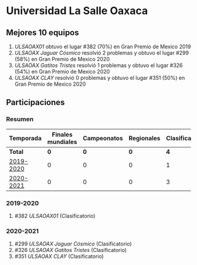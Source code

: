 ---
---

# Universidad La Salle Oaxaca

## Mejores 10 equipos

1. _ULSAOAX01_ obtuvo el lugar #382 (70%) en Gran Premio de Mexico 2019
1. _ULSAOAX Jaguar Cósmico_ resolvió 2 problemas y obtuvo el lugar #299 (58%) en Gran Premio de Mexico 2020
1. _ULSAOAX Gatitos Tristes_ resolvió 1 problemas y obtuvo el lugar #326 (54%) en Gran Premio de Mexico 2020
1. _ULSAOAX CLAY_ resolvió 0 problemas y obtuvo el lugar #351 (50%) en Gran Premio de Mexico 2020

## Participaciones

### Resumen

| Temporada | Finales mundiales | Campeonatos | Regionales | Clasificatorios | Equipos |
| --- | --- | --- | --- | --- | --- |
| **Total** | **0** | **0** | **0** | **4** | **4** |
| [2019-2020](#2019-2020) | 0 | 0 | 0 | 1 | 1 |
| [2020-2021](#2020-2021) | 0 | 0 | 0 | 3 | 3 |

### 2019-2020

1. #382 _ULSAOAX01_ (Clasificatorio)

### 2020-2021

1. #299 _ULSAOAX Jaguar Cósmico_ (Clasificatorio)
1. #326 _ULSAOAX Gatitos Tristes_ (Clasificatorio)
1. #351 _ULSAOAX CLAY_ (Clasificatorio)



